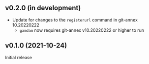 v0.2.0 (in development)
-----------------------
- Update for changes to the `registerurl` command in git-annex 10.20220222
    - `gamdam` now requires git-annex v10.20220222 or higher to run

v0.1.0 (2021-10-24)
-------------------
Initial release
